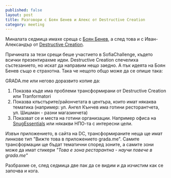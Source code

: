 ```yaml
---
published: false
layout: post
title: Разговори с Боян Бенев и Алекс от Destructive Creation
category: meeting
---
```


Миналата седмица имахе среща с [Боян Бенев](https://www.facebook.com/benev), а след това и с Иван-Александър от [Destructive Creation](http://destructivecreation.com/).

Причината за тези срещи беше участието в SofiaChallenge, където всички презентирахме идеи. Destructive Creation спечелиха състезанието, но искат да направим нещо заедно.  А пък идеята на Боян Бенев също е страхотна. Така че нещото общо може да се опише така:

GRADA.me или негово доразвито копие да:

1. Показва къде има проблеми трансформирани от Destructive Creation или Tranformatori
1. Показва клъстърите/райончетата в центъра, които имат някаква тематика (например: ул. Ангел Кънчев има готини ресторантчета, ул. Шишман - разни магазинчета)
1. Показват се и места на готини организации. Например офиса на [SnugEssentials](http://www.etsy.com/shop/SnugEssentials) или някакви НПО-та с интересни цели.

Извън приложението, в сайта на DC, трансформираните неща ще имат линкове тип "Вижте това в приложението grada.me". Самите трансформации ще бъдат тематични според зоните, а самите зони може да имат стикери _"Това е зона рестарантна - научи повече в grada.me"_

Разбрахме се, след седмица две пак да се видим и да изчистим как се започва и кога. 